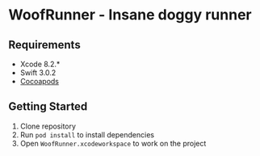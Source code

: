 # WoofRunner - Insane doggy runner

## Requirements

* Xcode 8.2.*
* Swift 3.0.2
* [Cocoapods](https://cocoapods.org/)

## Getting Started

1. Clone repository
2. Run `pod install` to install dependencies
3. Open `WoofRunner.xcodeworkspace` to work on the project

